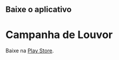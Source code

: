 ## Baixe o aplicativo

# Campanha de Louvor

Baixe na [Play Store](https://play.google.com/store/apps/details?id=com.willcrisis.campanha).
